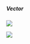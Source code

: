 ##### Vector

![](https://latex.codecogs.com/gif.latex?\vec{u}&space;\cdot&space;\vec{v}&space;=&space;u_1*v_1&space;&plus;&space;u_2*v_2)

![](https://latex.codecogs.com/gif.latex?||\vec{u}||^{2}&space;=&space;\vec{u}\cdot&space;\vec{u})
